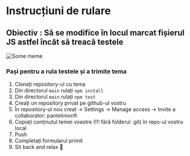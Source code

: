 # Instrucțiuni de rulare

## Obiectiv : Să se modifice în locul marcat fișierul JS astfel încât să treacă testele
![Some meme](https://preview.redd.it/cgxof0jkru551.png?width=960&crop=smart&auto=webp&s=e74ef280033734c4e8a266e174686a064dead317)

### Pași pentru a rula testele și a trimite tema
1. Clonați repository-ul cu tema
2. Din directorul `main` rulați `npm install`
3. Din directorul `main` rulați `npm test`
4. Creați un repository privat pe github-ul vostru
5. În repository-ul nou creat -> Settings -> Manage access -> Invite a collaborator: pantelimonfl
6. Copiați conținutul temei voastre (!!! fără folderul .git) în repo-ul vostru local
7. Push
8. Completați formularul primit
9. Sit back and relax :tropical_drink:
